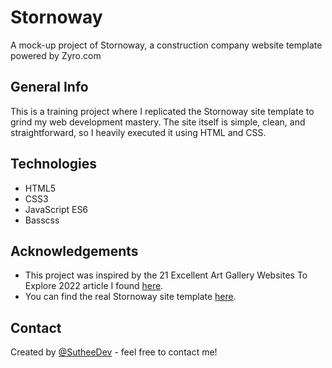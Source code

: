 # Stornoway

A mock-up project of Stornoway, a construction company website template powered by Zyro.com

## General Info

This is a training project where I replicated the Stornoway site template to grind my web development mastery. The site itself is simple, clean, and straightforward, so I heavily executed it using HTML and CSS.

## Technologies

- HTML5
- CSS3
- JavaScript ES6
- Basscss

## Acknowledgements

- This project was inspired by the 21 Excellent Art Gallery Websites To Explore 2022 article I found [here](https://colorlib.com/wp/art-gallery-websites/).
- You can find the real Stornoway site template [here](https://zyro.com/preview/stornoway?utm_medium=affiliate&utm_source=aff1635&utm_campaign=aff35&transaction_id=102ec0e73c0dfb42341f7e700d1f34).

## Contact

Created by [@SutheeDev](https://github.com/SutheeDev) - feel free to contact me!
